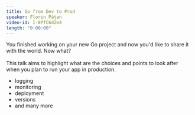 ```yaml
---
title: Go from Dev to Prod
speaker: Florin Pățan
video-id: I-8PfC6dZe4
length: "0:00:00"
---
```

You finished working on your new Go project and now you'd like to share it with the world. Now what?<br><br>
  This talk aims to highlight what are the choices and points to look after when you plan to run your app in production.
  <ul>
      <li>logging</li>
      <li>monitoring</li>
      <li>deployment</li>
      <li>versions</li>
      <li>and many more</li>
  </ul>